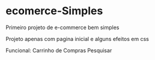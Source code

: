 # ecomerce-Simples
Primeiro projeto de e-commerce bem simples

Projeto apenas com pagina inicial e alguns efeitos em css

Funcional: 
Carrinho de Compras
Pesquisar
